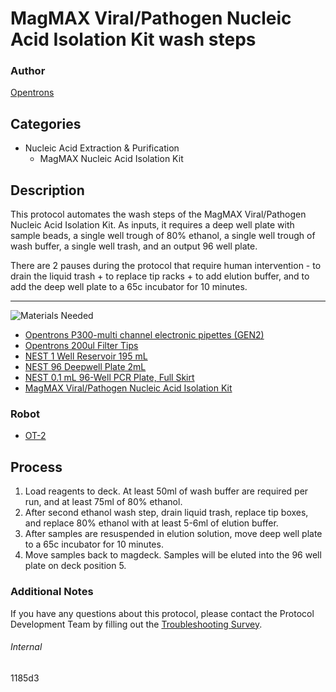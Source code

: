 # MagMAX Viral/Pathogen Nucleic Acid Isolation Kit wash steps

### Author
[Opentrons](https://opentrons.com/)

## Categories
* Nucleic Acid Extraction & Purification
	* MagMAX Nucleic Acid Isolation Kit

## Description
This protocol automates the wash steps of the MagMAX Viral/Pathogen Nucleic Acid Isolation Kit. As inputs, it requires a deep well plate with sample beads, a single well trough of 80% ethanol, a single well trough of wash buffer, a single well trash, and an output 96 well plate.

There are 2 pauses during the protocol that require human intervention - to drain the liquid trash + to replace tip racks + to add elution buffer, and to add the deep well plate to a 65c incubator for 10 minutes.

---
![Materials Needed](https://s3.amazonaws.com/opentrons-protocol-library-website/custom-README-images/001-General+Headings/materials.png)

* [Opentrons P300-multi channel electronic pipettes (GEN2)](https://shop.opentrons.com/collections/ot-2-robot/products/8-channel-electronic-pipette?variant=5984202489885)
* [Opentrons 200ul Filter Tips](https://shop.opentrons.com/collections/opentrons-tips/products/opentrons-200ul-filter-tips)
* [NEST 1 Well Reservoir 195 mL](http://www.cell-nest.com/page94?_l=en&product_id=102)
* [NEST 96 Deepwell Plate 2mL](http://www.cell-nest.com/page94?product_id=101&_l=en)
* [NEST 0.1 mL 96-Well PCR Plate, Full Skirt](https://shop.opentrons.com/collections/verified-labware/products/nest-0-1-ml-96-well-pcr-plate-full-skirt)
* [MagMAX Viral/Pathogen Nucleic Acid Isolation Kit](https://www.thermofisher.com/order/catalog/product/A42352?SID=srch-hj-A42352#/A42352?SID=srch-hj-A42352)

### Robot
* [OT-2](https://opentrons.com/ot-2)

## Process
1. Load reagents to deck. At least 50ml of wash buffer are required per run, and at least 75ml of 80% ethanol.
2. After second ethanol wash step, drain liquid trash, replace tip boxes, and replace 80% ethanol with at least 5-6ml of elution buffer.
3. After samples are resuspended in elution solution, move deep well plate to a 65c incubator for 10 minutes.
4. Move samples back to magdeck. Samples will be eluted into the 96 well plate on deck position 5.

### Additional Notes
If you have any questions about this protocol, please contact the Protocol Development Team by filling out the [Troubleshooting Survey](https://protocol-troubleshooting.paperform.co/).

###### Internal
1185d3
